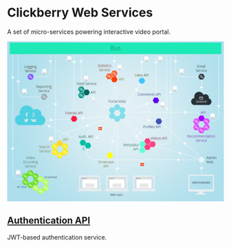 # Clickberry Web Services
A set of micro-services powering interactive video portal.

![](assets/Architecture.png?raw=true)

## [Authentication API](//github.com/clickberry/auth-api-nodejs)
JWT-based authentication service.
